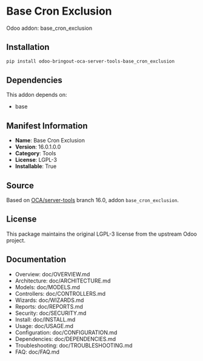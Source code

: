 # Base Cron Exclusion

Odoo addon: base_cron_exclusion

## Installation

```bash
pip install odoo-bringout-oca-server-tools-base_cron_exclusion
```

## Dependencies

This addon depends on:
- base

## Manifest Information

- **Name**: Base Cron Exclusion
- **Version**: 16.0.1.0.0
- **Category**: Tools
- **License**: LGPL-3
- **Installable**: True

## Source

Based on [OCA/server-tools](https://github.com/OCA/server-tools) branch 16.0, addon `base_cron_exclusion`.

## License

This package maintains the original LGPL-3 license from the upstream Odoo project.

## Documentation

- Overview: doc/OVERVIEW.md
- Architecture: doc/ARCHITECTURE.md
- Models: doc/MODELS.md
- Controllers: doc/CONTROLLERS.md
- Wizards: doc/WIZARDS.md
- Reports: doc/REPORTS.md
- Security: doc/SECURITY.md
- Install: doc/INSTALL.md
- Usage: doc/USAGE.md
- Configuration: doc/CONFIGURATION.md
- Dependencies: doc/DEPENDENCIES.md
- Troubleshooting: doc/TROUBLESHOOTING.md
- FAQ: doc/FAQ.md
